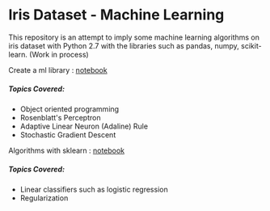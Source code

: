 # Iris Dataset - Machine Learning

This repository is an attempt to imply some machine learning algorithms on iris dataset with Python 2.7 with the libraries such as pandas, numpy, scikit-learn. (Work in process)

Create a ml library : <A href='http://nbviewer.jupyter.org/github/sametmarasli/Project_Iris_Dataset/blob/master/ml_library.ipynb'>notebook</A><BR>

##### Topics Covered:

- Object oriented programming
- Rosenblatt's Perceptron
- Adaptive Linear Neuron (Adaline) Rule
- Stochastic Gradient Descent

Algorithms with sklearn : <A href='http://nbviewer.jupyter.org/github/sametmarasli/Project_Iris_Dataset/blob/master/ml_with_sklearn.ipynb'>notebook</A><BR>

##### Topics Covered:

- Linear classifiers such as logistic regression
- Regularization
